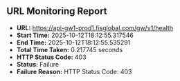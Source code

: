 ## URL Monitoring Report

- **URL:** https://api-gw1-prod1.fisglobal.com/gw/v1/health
- **Start Time:** 2025-10-12T18:12:55.317546
- **End Time:** 2025-10-12T18:12:55.535291
- **Total Time Taken:** 0.217745 seconds
- **HTTP Status Code:** 403
- **Status:** Failure
- **Failure Reason:** HTTP Status Code: 403
